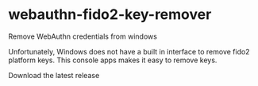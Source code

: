 # webauthn-fido2-key-remover
Remove WebAuthn credentials from windows

Unfortunately, Windows does not have a built in interface to remove fido2 platform keys.
This console apps makes it easy to remove keys.

Download the latest release
